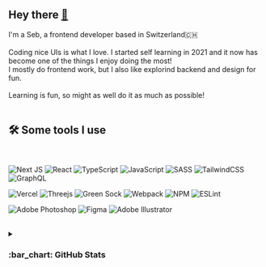## Hey there [👋](https://seb-graf.com)

I'm a Seb, a frontend developer based in Switzerland🇨🇭
  </br>
  </br>
  Coding nice UIs is what I love. I started self learning in 2021 and it now has become one of the things I enjoy doing the most!
   </br>
  I mostly do frontend work, but I also like explorind backend and design for fun.</br>
  </br>
  Learning is fun, so might as well do it as much as possible!
  </br>
  </br>

<h2> 🛠 Some tools I use </h2>
</br>

![Next JS](https://img.shields.io/badge/Next-%23121212?style=for-the-badge&logo=next.js&logoColor=white)
![React](https://img.shields.io/badge/react-%2320232a.svg?style=for-the-badge&logo=react&logoColor=%2361DAFB)
![TypeScript](https://img.shields.io/badge/typescript-%23007ACC.svg?style=for-the-badge&logo=typescript&logoColor=white)
![JavaScript](https://img.shields.io/badge/javascript-%23323330.svg?style=for-the-badge&logo=javascript&logoColor=%23F7DF1E)
![SASS](https://img.shields.io/badge/SASS-hotpink.svg?style=for-the-badge&logo=SASS&logoColor=white)
![TailwindCSS](https://img.shields.io/badge/tailwindcss-%2338B2AC.svg?style=for-the-badge&logo=tailwind-css&logoColor=white)
![GraphQL](https://img.shields.io/badge/-GraphQL-E10098?style=for-the-badge&logo=graphql&logoColor=white)


![Vercel](https://img.shields.io/badge/vercel-%23212121.svg?style=for-the-badge&logo=vercel&logoColor=white)
![Threejs](https://img.shields.io/badge/threejs-black?style=for-the-badge&logo=three.js&logoColor=white)
![Green Sock](https://img.shields.io/badge/green%20sock-88CE02?style=for-the-badge&logo=greensock&logoColor=white)
![Webpack](https://img.shields.io/badge/webpack-%238DD6F9.svg?style=for-the-badge&logo=webpack&logoColor=black)
![NPM](https://img.shields.io/badge/NPM-%23000000.svg?style=for-the-badge&logo=npm&logoColor=white)
![ESLint](https://img.shields.io/badge/ESLint-4B3263?style=for-the-badge&logo=eslint&logoColor=white)



![Adobe Photoshop](https://img.shields.io/badge/adobe%20photoshop-%2331A8FF.svg?style=for-the-badge&logo=adobe%20photoshop&logoColor=black)
![Figma](https://img.shields.io/badge/figma-%23F24E1E.svg?style=for-the-badge&logo=figma&logoColor=white)
![Adobe Illustrator](https://img.shields.io/badge/adobe%20illustrator-%23FF9A00.svg?style=for-the-badge&logo=adobe%20illustrator&logoColor=white)

  </br>

<details>
<summary><h3>:bar_chart: GitHub Stats</h2></summary>
  </br>
  <img src="https://github-readme-stats.vercel.app/api/top-langs?username=seb-graf&layout=compact&theme=radical"/>
  <img src="https://github-readme-stats.vercel.app/api?username=seb-graf&include_all_commits=true&hide=issues,contribs&theme=radical&show_icons=true&line_height=30"/>

